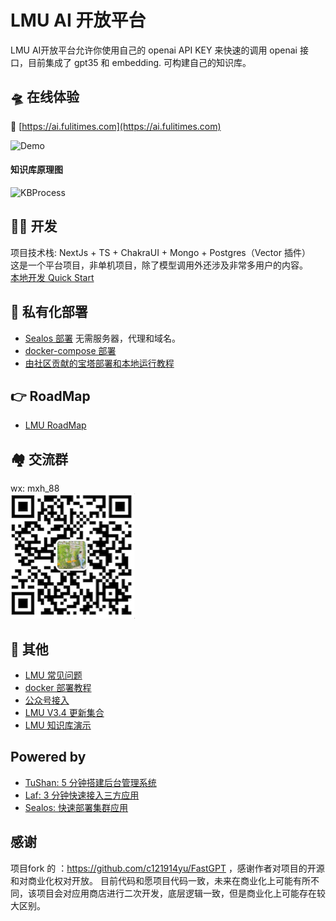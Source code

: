 # LMU AI 开放平台

LMU AI开放平台允许你使用自己的 openai API KEY 来快速的调用 openai 接口，目前集成了 gpt35 和 embedding. 可构建自己的知识库。

## 🛸 在线体验

🎉 [https://ai.fulitimes.com](https://ai.fulitimes.com) 


![Demo](docs/imgs/demo.png?raw=true 'demo')

#### 知识库原理图

![KBProcess](docs/imgs/KBProcess.jpg?raw=true 'KBProcess')

## 👨‍💻 开发

项目技术栈: NextJs + TS + ChakraUI + Mongo + Postgres（Vector 插件）  
这是一个平台项目，非单机项目，除了模型调用外还涉及非常多用户的内容。  
[本地开发 Quick Start](docs/dev/README.md)

## 🚀 私有化部署

- [Sealos 部署](https://sealos.io/docs/examples/ai-applications/install-fastgpt-on-desktop) 无需服务器，代理和域名。
- [docker-compose 部署](docs/deploy/docker.md)
- [由社区贡献的宝塔部署和本地运行教程](https://www.bilibili.com/video/BV1tV4y1y7Mj/?vd_source=92041a1a395f852f9d89158eaa3f61b4)

## :point_right: RoadMap

- [LMU RoadMap](https://kjqvjse66l.feishu.cn/docx/RVUxdqE2WolDYyxEKATcM0XXnte)

## 🏘️ 交流群

wx: mxh_88  
![Demo](docs/imgs/wx300.jpg?raw=true 'wx')

## 👀 其他

- [LMU 常见问题](https://kjqvjse66l.feishu.cn/docx/HtrgdT0pkonP4kxGx8qcu6XDnGh)
- [docker 部署教程](https://www.bilibili.com/video/BV1jo4y147fT/)
- [公众号接入](https://www.bilibili.com/video/BV1xh4y1t7fy/)
- [LMU V3.4 更新集合](https://www.bilibili.com/video/BV1Lo4y147Qh/?vd_source=92041a1a395f852f9d89158eaa3f61b4)
- [LMU 知识库演示](https://www.bilibili.com/video/BV1Wo4y1p7i1/)

## Powered by

- [TuShan: 5 分钟搭建后台管理系统](https://github.com/msgbyte/tushan)
- [Laf: 3 分钟快速接入三方应用](https://github.com/labring/laf)
- [Sealos: 快速部署集群应用](https://github.com/labring/sealos)

## 感谢
项目fork 的 ：https://github.com/c121914yu/FastGPT ，感谢作者对项目的开源和对商业化权对开放。
目前代码和愿项目代码一致，未来在商业化上可能有所不同，该项目会对应用商店进行二次开发，底层逻辑一致，但是商业化上可能存在较大区别。
